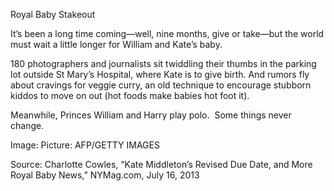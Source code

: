Royal Baby Stakeout

It’s been a long time coming—well, nine months, give or take—but the world must wait a little longer for William and Kate’s baby.  

180 photographers and journalists sit twiddling their thumbs in the parking lot outside St Mary’s Hospital, where Kate is to give birth. And rumors fly about cravings for veggie curry, an old technique to encourage stubborn kiddos to move on out (hot foods make babies hot foot it).  

Meanwhile, Princes William and Harry play polo.  Some things never change.

Image: Picture: AFP/GETTY IMAGES

Source: Charlotte Cowles, “Kate Middleton’s Revised Due Date, and More Royal Baby News,” NYMag.com, July 16, 2013
